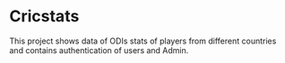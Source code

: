# Cricstats
This project shows data of ODIs stats of players from different countries and contains authentication of users and Admin.
